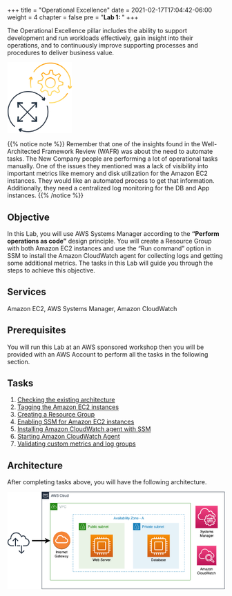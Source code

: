 +++
title = "Operational Excellence"
date = 2021-02-17T17:04:42-06:00
weight = 4
chapter = false
pre = "<b>Lab 1:  </b>"
+++

The Operational Excellence pillar includes the ability to support development and run workloads effectively, gain insight into their operations, and to continuously improve supporting processes and procedures to deliver business value. 

<img src="images/operational-ex.png" alt="drawing" width="150"/>

{{% notice note %}}
Remember that one of the insights found in the Well-Architected Framework Review (WAFR) was about the need to automate tasks. The New Company people are performing a lot of operational tasks manually. One of the issues they mentioned was a lack of visibility into important metrics like memory and disk utilization for the Amazon EC2 instances. They would like an automated process to get that information. Additionally, they need a centralized log monitoring for the DB and App instances. 
{{% /notice %}}

## Objective

In this Lab, you will use AWS Systems Manager according to the **“Perform operations as code”** design principle. You will create a Resource Group with both Amazon EC2 instances and use the “Run command” option in SSM to install the Amazon CloudWatch agent for collecting logs and getting some additional metrics. The tasks in this Lab will guide you through the steps to achieve this objective.

## Services

Amazon EC2, AWS Systems Manager, Amazon CloudWatch

## Prerequisites

You will run this Lab at an AWS sponsored workshop then you will be provided with an AWS Account to perform all the tasks in the following section.

## Tasks

1. [Checking the existing architecture](https://main.d2azidedm760yt.amplifyapp.com/work2/task-1/)
1. [Tagging the Amazon EC2 instances](https://main.d2azidedm760yt.amplifyapp.com/work2/task-2/)
1. [Creating a Resource Group](https://main.d2azidedm760yt.amplifyapp.com/work2/task-3/)
1. [Enabling SSM for Amazon EC2 instances](https://main.d2azidedm760yt.amplifyapp.com/work2/task-4/)
1. [Installing Amazon CloudWatch agent with SSM](http://localhost:8080/work2/task-5/)
1. [Starting Amazon CloudWatch Agent](https://main.d2azidedm760yt.amplifyapp.com/work2/task-6/)
1. [Validating custom metrics and log groups](https://main.d2azidedm760yt.amplifyapp.com/work2/task-7/)

## Architecture

After completing tasks above, you will have the following architecture. 

<img src="images/Lab-1.png" alt="drawing" width="1000"/>


